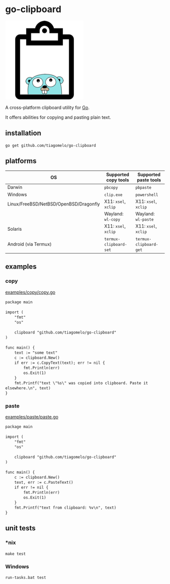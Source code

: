 # go-clipboard

![logo](golang-clipboard.png)

A cross-platform clipboard utility for [Go](go.dev).

It offers abilities for copying and pasting plain text.

## installation

```
go get github.com/tiagomelo/go-clipboard
```

## platforms

| OS | Supported copy tools | Supported paste tools |
|----------|----------|----------|
| Darwin | `pbcopy` | `pbpaste` |
| Windows | `clip.exe` | `powershell` |
| Linux/FreeBSD/NetBSD/OpenBSD/Dragonfly| X11: `xsel`, `xclip`| X11: `xsel`, `xclip` |
| | Wayland: `wl-copy` | Wayland: `wl-paste` |
| Solaris | X11: `xsel`, `xclip`| X11: `xsel`, `xclip` |
| Android (via Termux) | `termux-clipboard-set`| `termux-clipboard-get` |

## examples

### copy

[examples/copy/copy.go](examples/copy/copy.go)

```
package main

import (
	"fmt"
	"os"

	clipboard "github.com/tiagomelo/go-clipboard"
)

func main() {
	text := "some text"
	c := clipboard.New()
	if err := c.CopyText(text); err != nil {
		fmt.Println(err)
		os.Exit(1)
	}
	fmt.Printf("text \"%s\" was copied into clipboard. Paste it elsewhere.\n", text)
}
```

### paste

[examples/paste/paste.go](examples/paste/paste.go)

```
package main

import (
	"fmt"
	"os"

	clipboard "github.com/tiagomelo/go-clipboard"
)

func main() {
	c := clipboard.New()
	text, err := c.PasteText()
	if err != nil {
		fmt.Println(err)
		os.Exit(1)
	}
	fmt.Printf("text from clipboard: %v\n", text)
}

```

## unit tests

### *nix

```
make test
```

### Windows

```
run-tasks.bat test
```